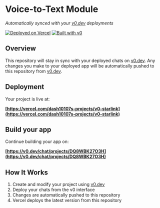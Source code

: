 # Voice-to-Text Module

*Automatically synced with your [v0.dev](https://v0.dev) deployments*

[![Deployed on Vercel](https://img.shields.io/badge/Deployed%20on-Vercel-black?style=for-the-badge&logo=vercel)](https://vercel.com/dash10107s-projects/v0-starlink)
[![Built with v0](https://img.shields.io/badge/Built%20with-v0.dev-black?style=for-the-badge)](https://v0.dev/chat/projects/DQ8WBK27O3H)

## Overview

This repository will stay in sync with your deployed chats on [v0.dev](https://v0.dev).
Any changes you make to your deployed app will be automatically pushed to this repository from [v0.dev](https://v0.dev).

## Deployment

Your project is live at:

**[https://vercel.com/dash10107s-projects/v0-starlink](https://vercel.com/dash10107s-projects/v0-starlink)**

## Build your app

Continue building your app on:

**[https://v0.dev/chat/projects/DQ8WBK27O3H](https://v0.dev/chat/projects/DQ8WBK27O3H)**

## How It Works

1. Create and modify your project using [v0.dev](https://v0.dev)
2. Deploy your chats from the v0 interface
3. Changes are automatically pushed to this repository
4. Vercel deploys the latest version from this repository
